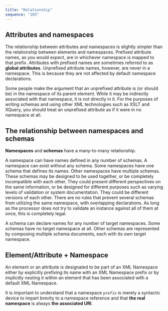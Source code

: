 ```yaml
---
title: "Relationship"
sequence: "103"
---
```


## Attributes and namespaces

The relationship between attributes and namespaces is slightly simpler than the relationship between elements and namespaces.
Prefixed attribute names, as you would expect, are in whichever namespace is mapped to that prefix.
Attributes with prefixed names are sometimes referred to as **global attributes**.
Unprefixed attribute names, however, are never in a namespace.
This is because they are not affected by default namespace declarations.

Some people make the argument that an unprefixed attribute is (or should be) in the namespace of its parent element.
While it may be indirectly associated with that namespace, it is not directly in it.
For the purposes of writing schemas and using other XML technologies such as XSLT and XQuery,
you should treat an unprefixed attribute as if it were in no namespace at all.

## The relationship between namespaces and schemas

**Namespaces** and **schemas** have a many-to-many relationship.

A namespace can have names defined in any number of schemas.
A namespace can exist without any schema.
Some namespaces have one schema that defines its names.
Other namespaces have multiple schemas.
These schemas may be designed to be used together, or be completely incompatible with each other.
They could present different perspectives on the same information,
or be designed for different purposes such as varying levels of validation or system documentation.
They could be different versions of each other.
There are no rules that prevent several schemas from utilizing the same namespace, with overlapping declarations.
As long as the processor does not try to validate an instance against all of them at once, this is completely legal.

A schema can declare names for any number of target namespaces.
Some schemas have no target namespace at all.
Other schemas are represented by composing multiple schema documents, each with its own target namespace.

## Element/Attribute + Namespace

An element or an attribute is designated to be part of an XML Namespace
either by explicitly prefixing its name with an XML Namespace prefix
or by implicitly nesting it within an element that has been associated with a default XML Namespace.

It is important to understand
that a namespace `prefix` is merely a syntactic device to impart brevity to a namespace reference and
that **the real namespace** is always **the associated URI**. 


